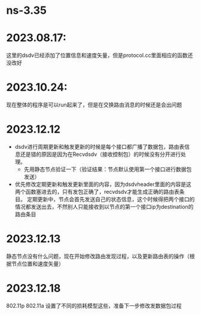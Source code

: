 # ns-3.35
# 2023.08.17:  
这里的dsdv已经添加了位置信息和速度矢量，但是protocol.cc里面相应的函数还没改好
# 2023.10.24:  
现在整体的程序是可以run起来了，但是在交换路由消息的时候还是会出问题
# 2023.12.12
- dsdv进行周期更新和触发更新的时候是每个接口都广播了数据包，路由表信息还是错的原因是因为在Recvdsdv（接收控制包）的时候没有分开进行处理。
  - 先用静态节点验证一下（验证结果：节点默认使用第一个接口进行数据包发送）
- 优先修改定期更新和触发更新里面的内容，因为dsdvheader里面的内容是这两个函数塞进去的，只有发包正确了，recvdsdv才能生成正确的路由表条目。
定期更新中，节点会首先发送自己的状态信息，这个时候得把两个接口的情况都发送出去，不然别人只能接收到以节点的第一个接口ip为destination的路由条目
# 2023.12.13
静态节点没有什么问题，现在开始修改路由发现过程，以及更新路由表的操作（根据节点位置和速度矢量）

# 2023.12.18
802.11p 802.11a 设置了不同的损耗模型这些，准备下一步修改发数据包过程